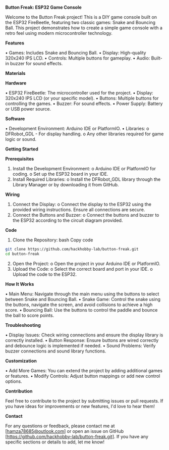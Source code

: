 **Button Freak: ESP32 Game Console**


Welcome to the Button Freak project! This is a DIY game console built on the ESP32 FireBeetle, featuring two classic games: Snake and Bouncing Ball. This project demonstrates how to create a simple game console with a retro feel using modern microcontroller technology.

<!-- Replace with an image of your project -->


**Features**



•	Games: Includes Snake and Bouncing Ball.
•	Display: High-quality 320x240 IPS LCD.
•	Controls: Multiple buttons for gameplay.
•	Audio: Built-in buzzer for sound effects.


**Materials**


**Hardware**


•	ESP32 FireBeetle: The microcontroller used for the project.
•	Display: 320x240 IPS LCD (or your specific model).
•	Buttons: Multiple buttons for controlling the games.
•	Buzzer: For sound effects.
•	Power Supply: Battery or USB power source.


**Software**


•	Development Environment: Arduino IDE or PlatformIO.
•	Libraries:
o	DFRobot_GDL - For display handling.
o	Any other libraries required for game logic or sound.


**Getting Started**


**Prerequisites**


1.	Install the Development Environment:
o	Arduino IDE or PlatformIO for coding.
o	Set up the ESP32 board in your IDE.
2.	Install Required Libraries:
o	Install the DFRobot_GDL library through the Library Manager or by downloading it from GitHub.


**Wiring**


1.	Connect the Display:
o	Connect the display to the ESP32 using the provided wiring instructions. Ensure all connections are secure.
2.	Connect the Buttons and Buzzer:
o	Connect the buttons and buzzer to the ESP32 according to the circuit diagram provided.


**Code**


1.	Clone the Repository:
bash
Copy code
```bash
git clone https://github.com/hackhobby-lab/button-freak.git
cd button-freak 

```

2.	Open the Project:
o	Open the project in your Arduino IDE or PlatformIO.
3.	Upload the Code:
o	Select the correct board and port in your IDE.
o	Upload the code to the ESP32.



**How It Works**


•	Main Menu: Navigate through the main menu using the buttons to select between Snake and Bouncing Ball.
•	Snake Game: Control the snake using the buttons, navigate the screen, and avoid collisions to achieve a high score.
•	Bouncing Ball: Use the buttons to control the paddle and bounce the ball to score points.


**Troubleshooting**


•	Display Issues: Check wiring connections and ensure the display library is correctly installed.
•	Button Response: Ensure buttons are wired correctly and debounce logic is implemented if needed.
•	Sound Problems: Verify buzzer connections and sound library functions.


**Customization**


•	Add More Games: You can extend the project by adding additional games or features.
•	Modify Controls: Adjust button mappings or add new control options.


**Contribution**


Feel free to contribute to the project by submitting issues or pull requests. If you have ideas for improvements or new features, I'd love to hear them!


**Contact**


For any questions or feedback, please contact me at [hamza78685@outlook.com] or open an issue on GitHub [https://github.com/hackhobby-lab/button-freak.git].
If you have any specific sections or details to add, let me know!

